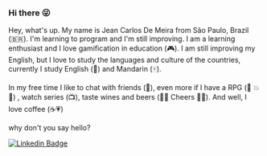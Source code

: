 ### Hi there 😜

<!--
**JCDMeira/JCDMeira** is a ✨ _special_ ✨ repository because its `README.md` (this file) appears on your GitHub profile.

Here are some ideas to get you started:

- 🔭 I’m currently working on ...
- 🌱 I’m currently learning ...
- 👯 I’m looking to collaborate on ...
- 🤔 I’m looking for help with ...
- 💬 Ask me about ...
- 📫 How to reach me: ...
- 😄 Pronouns: ...
- ⚡ Fun fact: ...
-->
Hey, what's up. My name is Jean Carlos De Meira from São Paulo, Brazil (:brazil:). I'm learning to program and I'm still improving. I am a learning enthusiast and I love gamification in education (🎮).
I am still improving my English, but I love to study the languages and culture of the countries, currently I study English (:statue_of_liberty:) and Mandarin (🀄).

In my free time I like to chat with friends (💬), even more if I have a RPG (👹	💥 👺) , watch series (📺), taste wines and beers (🍺🍷 Cheers 🍷🍺).
And well, I love coffee (☕💗)	


why don't you say hello?

[![Linkedin Badge](https://img.shields.io/badge/-LinkedIn-blue?style=flat-square&logo=Linkedin&logoColor=white&link=https://www.linkedin.com/in/jean-carlos-de-meira-00593816a/)](https://www.linkedin.com/in/jean-carlos-de-meira-00593816a/)
